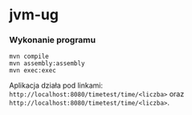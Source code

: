 # jvm-ug

### Wykonanie programu

```
mvn compile
mvn assembly:assembly
mvn exec:exec
```

Aplikacja działa pod linkami: `http://localhost:8080/timetest/time/<liczba>` oraz `http://localhost:8080/timetest/time/<liczba>`.
